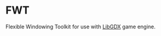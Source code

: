 # FWT
Flexible Windowing Toolkit for use with <a href="http://www.libgdx.com">LibGDX</a> game engine.
